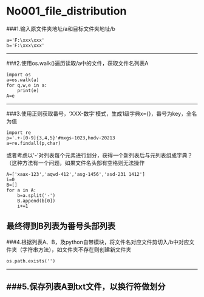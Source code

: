 ﻿# No001_file_distribution




###1.输入原文件夹地址/a和目标文件夹地址/b

```
a='F:\xxx\xxx'
b='F:\xxx\xxx'
```
---
###2.使用os.walk()遍历读取/a中的文件，获取文件名列表A

```
import os
a=os.walk(a)
for q,w,e in a:
	print(e)
A=e
```

---
###3.使用正则获取番号，‘XXX-数字’模式，生成1级字典x={}，番号为key，全名为值
```
import re
p='.+-[0-9]{3,4,5}'#mxgs-1023,hodv-20213
a=re.findall(p,char)
```
或者考虑以'-'对列表每个元素进行划分，获得一个新列表后与元列表组成字典？（这种方法有一个问题，如果文件名头部有空格则无法操作

```
A=['xaax-123','aqwd-412','asg-1456','asd-231 1412']
i=0
B=[]
for a in A:
    b=a.split('-')
    B.append(b[0])
    i+=1
```
最终得到B列表为番号头部列表
---
###4.根据列表A、B，及python自带模块，将文件名对应文件剪切入/b中对应文件夹（字符串方法），如文件夹不存在则创建新文件夹
```
os.path.exists('')

```
---
###5.保存列表A到txt文件，以换行符做划分
---